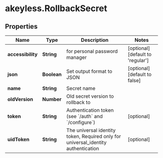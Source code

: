 # akeyless.RollbackSecret

## Properties

Name | Type | Description | Notes
------------ | ------------- | ------------- | -------------
**accessibility** | **String** | for personal password manager | [optional] [default to &#39;regular&#39;]
**json** | **Boolean** | Set output format to JSON | [optional] [default to false]
**name** | **String** | Secret name | 
**oldVersion** | **Number** | Old secret version to rollback to | 
**token** | **String** | Authentication token (see &#x60;/auth&#x60; and &#x60;/configure&#x60;) | [optional] 
**uidToken** | **String** | The universal identity token, Required only for universal_identity authentication | [optional] 


